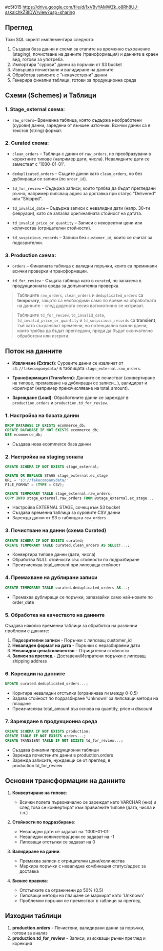 #c5f015 https://drive.google.com/file/d/1xV8vYAMWZk_o8Rh8UJ-sskaIchkZ8IDW/view?usp=sharing

## Преглед

Този SQL скрипт имплементира следното:

1.  Създава база данни и схеми за етапите на временно съхранение (staging), почистване на данните (трансформация) и данните в краен вид, готови за употреба.
2.  Импортира "сурови" данни за поръчки от S3 bucket
3.  Извършва почистване и валидиране на данните
4.  Обработва записите с "некачествени" данни
5.  Генерира финални таблици, готови за продукционна среда
   
## **Схеми (Schemes) и Таблици**

### 1. Stage_external схема:
-   `raw_orders`– Временна таблица, която съдържа необработени (сурови) данни, заредени от външен източник. Всички данни са в текстов (string) формат.
    

### 2. Curated схема:
-   `clean_orders` – Таблица с данни от `raw_orders`, но преобразувани в коректните типове (например дати, числа). Невалидните дати се заместват с '1000-01-01'.

-   `deduplicated_orders` – Същите данни като `clean_orders`, но без дублиращи се записи (по `order_id`).
-   `td_for_review` – Съдържа записи, които трябва да бъдат прегледани ръчно, например липсващ адрес за доставка при статус "Delivered" или "Shipped".
-   `td_invalid_date` – Съдържа записи с невалидни дати (напр. 30-ти февруари), като се запазва оригиналната стойност на датата.
-   `td_invalid_price_or_quantity` – Записи с некоректни цени или количества (отрицателни стойности).
-   `td_suspicious_records` – Записи без `customer_id`, които се считат за подозрителни.
    

### 3. Production схема:

-   `orders` – Финалната таблица с валидни поръчки, които са преминали всички проверки и трансформации.
    
-   `td_for_review` – Същата таблица като в `curated`, но запазена в продукционната среда за допълнителна проверка.
    

> Таблиците `raw_orders`, `clean_orders` и `deduplicated_orders` са **temporary**, защото са необходими само по време на обработката на данните - след дадената сесия ватомотично се изтриват.

> Таблиците `td_for_review`, `td_invalid_date`, `td_invalid_price_or_quantity` и `td_suspicious_records` са **transient**, тъй като съхраняват временни, но потенциално важни данни, които трябва да бъдат прегледани, преди да бъдат окончателно обработени или изтрити.

## Поток на данните

-   **Извличане (Extract)**: Суровите данни се извличат от  `s3://fakecompanydata/`  в таблицата  `stage_external.raw_orders`.
    
-   **Трансформация (Transform)**: Данните се почистват (конвертиране на типове, премахване на дублиращи се записи...), валидират и коригират (например преизчисляване на total_amount).
    
-   **Зареждане (Load)**: Обработените данни се зареждат в  `production.orders` и  `production.td_for_review`.
    

### 1. Настройка на базата данни
```sql
DROP DATABASE IF EXISTS ecommerce_db;
CREATE DATABASE IF NOT EXISTS ecommerce_db;
USE ecommerce_db;
```
-   Създава нова ecommerce база данни
    

### 2. Настройка на staging зоната
```sql 
CREATE SCHEMA IF NOT EXISTS stage_external;

CREATE OR REPLACE STAGE stage_external.ec_stage
URL = 's3://fakecompanydata/'
FILE_FORMAT = (TYPE = CSV);

CREATE TEMPORARY TABLE stage_external.raw_orders;
COPY INTO stage_external.raw_orders FROM @stage_external.ec_stage...
```
-   Настройва EXTERNAL STAGE, сочещ към S3 bucket
-   Създава временна таблица за суровите CSV данни
-   Зарежда данни от S3 в таблицата `raw_orders`
    

### 3. Почистване на данни (схема Curated)

```sql 
CREATE SCHEMA IF NOT EXISTS curated;
CREATE TEMPORARY TABLE curated.clean_orders AS SELECT...;
```
-   Конвертира типове данни (дати, числа)
-   Обработва NULL стойности със стойности по подразбиране
-   Преизчислява total_amount при липсваща стойност
    

### 4. Премахване на дублирани записи
```sql 
CREATE TEMPORARY TABLE curated.deduplicated_orders AS...;
```
-   Премахва дублиращи се поръчки, запазвайки само най-новите по order_date

### 5. Обработка на качеството на данните
Създава няколко временни таблици за обработка на различни проблеми с данните:

1.  **Подозрителни записи**  - Поръчки с липсващ customer_id
2.  **Невалиден формат на дата**  - Поръчки с неразбираеми дати
3.  **Невалидна цена/количество**  - Отрицателни стойности
4.  **Записи за преглед**  - Доставени/Изпратени поръчки с липсващ shipping address
    

### 6. Корекции на данните
```sql
UPDATE curated.deduplicated_orders...;
```
-   Коригира невалидни отстъпки (ограничава ги между 0-0.5)
-   Задава стойност по подразбиране 'Unknown' за липсващи методи на плащане
-   Преизчислява total_amount въз основа на quantity, price и discount
    

### 7. Зареждане в продукционна среда
```sql
CREATE SCHEMA IF NOT EXISTS production;
CREATE TABLE IF NOT EXISTS orders...;
CREATE TRANSIENT TABLE IF NOT EXISTS td_for_review...;
```
-   Създава финални продукционни таблици
-   Зарежда почистените данни в production.orders
-   Зарежда записите, нуждаещи се от преглед, в production.td_for_review
    

## Основни трансформации на данните

1.  **Конвертиране на типове**: 
	- Всички полета първоначално се зареждат като VARCHAR (низ) и след това се конвертират към правилните типове (дата, числа и т.н.)
    
3.  **Стойности по подразбиране**:
    -   Невалидни дати се задават на '1000-01-01'
    -   Невалидни количества/цени се задават на -1
    -   Липсващи отстъпки се задават на 0
        
4.  **Валидиране на данни**:
    -   Премахва записи с отрицателни цени/количества
    -   Маркира поръчки с невалидна комбинация статус/адрес за доставка
        
5.  **Бизнес правила**:
    -   Отстъпките са ограничени до 50% (0.5)        
    -   Липсващи методи на плащане се маркират като 'Unknown'
    -   Проблемни поръчки се преместват в таблици за преглед
        

## Изходни таблици
1.  **production.orders**  - Почистени, валидирани данни за поръчки, готови за анализ
2.  **production.td_for_review**  - Записи, изискващи ръчен преглед и корекция
